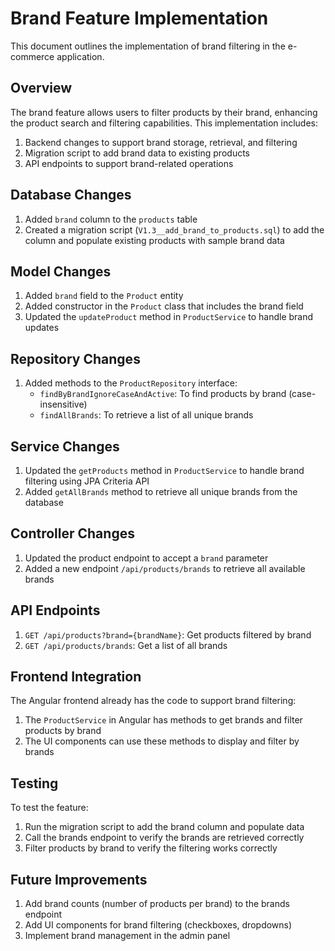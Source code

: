# Brand Feature Implementation

This document outlines the implementation of brand filtering in the e-commerce application.

## Overview

The brand feature allows users to filter products by their brand, enhancing the product search and filtering capabilities. This implementation includes:

1. Backend changes to support brand storage, retrieval, and filtering
2. Migration script to add brand data to existing products
3. API endpoints to support brand-related operations

## Database Changes

1. Added `brand` column to the `products` table
2. Created a migration script (`V1.3__add_brand_to_products.sql`) to add the column and populate existing products with sample brand data

## Model Changes

1. Added `brand` field to the `Product` entity
2. Added constructor in the `Product` class that includes the brand field
3. Updated the `updateProduct` method in `ProductService` to handle brand updates

## Repository Changes

1. Added methods to the `ProductRepository` interface:
   - `findByBrandIgnoreCaseAndActive`: To find products by brand (case-insensitive)
   - `findAllBrands`: To retrieve a list of all unique brands

## Service Changes

1. Updated the `getProducts` method in `ProductService` to handle brand filtering using JPA Criteria API
2. Added `getAllBrands` method to retrieve all unique brands from the database

## Controller Changes

1. Updated the product endpoint to accept a `brand` parameter
2. Added a new endpoint `/api/products/brands` to retrieve all available brands

## API Endpoints

1. `GET /api/products?brand={brandName}`: Get products filtered by brand
2. `GET /api/products/brands`: Get a list of all brands

## Frontend Integration

The Angular frontend already has the code to support brand filtering:

1. The `ProductService` in Angular has methods to get brands and filter products by brand
2. The UI components can use these methods to display and filter by brands

## Testing

To test the feature:

1. Run the migration script to add the brand column and populate data
2. Call the brands endpoint to verify the brands are retrieved correctly
3. Filter products by brand to verify the filtering works correctly

## Future Improvements

1. Add brand counts (number of products per brand) to the brands endpoint
2. Add UI components for brand filtering (checkboxes, dropdowns)
3. Implement brand management in the admin panel 